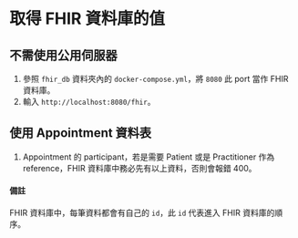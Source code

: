 
# 取得 FHIR 資料庫的值

## 不需使用公用伺服器

1. 參照 `fhir_db` 資料夾內的 `docker-compose.yml`，將 `8080` 此 port 當作 FHIR 資料庫。
2. 輸入 `http://localhost:8080/fhir`。

## 使用 Appointment 資料表

1. Appointment 的 participant，若是需要 Patient 或是 Practitioner 作為 reference，FHIR 資料庫中務必先有以上資料，否則會報錯 400。

#### 備註

FHIR 資料庫中，每筆資料都會有自己的 `id`，此 `id` 代表進入 FHIR 資料庫的順序。
